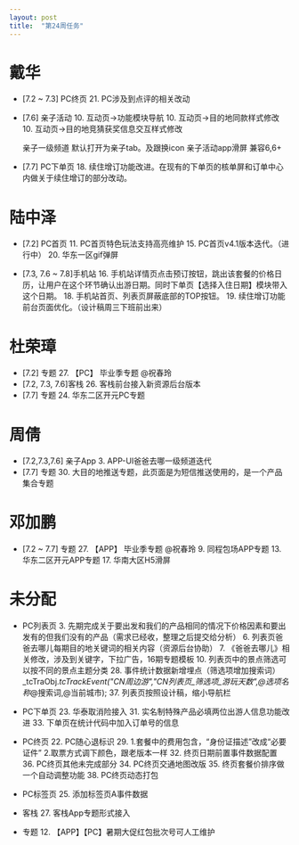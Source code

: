 ```yaml
---
layout: post
title:  "第24周任务"
---
```


# 戴华

  - [7.2 ~ 7.3] PC终页
    21. PC涉及到点评的相关改动

  - [7.6] 亲子活动
    10. 互动页->功能模块导航
    10. 互动页->目的地同款样式修改
    10. 互动页->目的地竞猜获奖信息交互样式修改

    亲子一级频道
    默认打开为亲子tab。及跟换icon
    亲子活动app滑屏 兼容6,6+

  - [7.7] PC下单页
    18. 续住增订功能改进。在现有的下单页的核单屏和订单中心内做关于续住增订的部分改动。


# 陆中泽

  - [7.2] PC首页
    11. PC首页特色玩法支持高亮维护
    15. PC首页v4.1版本迭代。（进行中）
    20. 华东一区gif弹屏

  - [7.3, 7.6 ~ 7.8]手机站
    16. 手机站详情页点击预订按钮，跳出该套餐的价格日历，让用户在这个环节确认出游日期。同时下单页【选择入住日期】模块带入这个日期。
    18. 手机站首页、列表页屏蔽底部的TOP按钮。
    19. 续住增订功能前台页面优化。（设计稿周三下班前出来）


# 杜荣璋

  - [7.2] 专题
    27. 【PC】 毕业季专题 @祝春玲
  - [7.2, 7.3, 7.6]客栈
    26. 客栈前台接入新资源后台版本
  - [7.7] 专题
    24. 华东二区开元PC专题


# 周倩

  - [7.2,7.3,7.6] 亲子App
    3. APP-UI爸爸去哪一级频道迭代
  - [7.7] 专题
    30. 大目的地推送专题，此页面是为短信推送使用的，是一个产品集合专题


# 邓加鹏

  - [7.2 ~ 7.7] 专题
    27. 【APP】 毕业季专题 @祝春玲
    9. 同程包场APP专题
    13. 华东二区开元APP专题
    17. 华南大区H5滑屏


# 未分配

  - PC列表页
    3. 先期完成关于要出发和我们的产品相同的情况下价格因素和要出发有的但我们没有的产品（需求已经收，整理之后提交给分析）
    6. 列表页爸爸去哪儿每期目的地关键词的相关内容（资源后台协助）
    7. 《爸爸去哪儿》相关修改，涉及到关键字，下拉广告，16期专题模板
    10. 列表页中的景点筛选可以按不同的景点主题分类
    28. 事件统计数据新增埋点（筛选项增加搜索词）_tcTraObj._tcTrackEvent("CN周边游","CN列表页_筛选项_游玩天数",@选项名称_@搜索词,@当前城市);
    37. 列表页按照设计稿，缩小导航栏

  - PC下单页
    23. 华泰取消险接入
    31. 实名制特殊产品必填两位出游人信息功能改进
    33. 下单页在统计代码中加入订单号的信息

  - PC终页
    22. PC随心退标识
    29. 1.套餐中的费用包含，“身份证描述”改成“必要证件”
        2.取票方式调下颜色，跟老版本一样
    32. 终页日期前置事件数据配置
    36. PC终页其他未完成部分
    34. PC终页交通地图改版
    35. 终页套餐价排序做一个自动调整功能
    38. PC终页动态打包

  - PC标签页
    25. 添加标签页A事件数据

  - 客栈
    27. 客栈App专题形式接入

  - 专题
    12. 【APP】【PC】暑期大促红包批次号可人工维护


